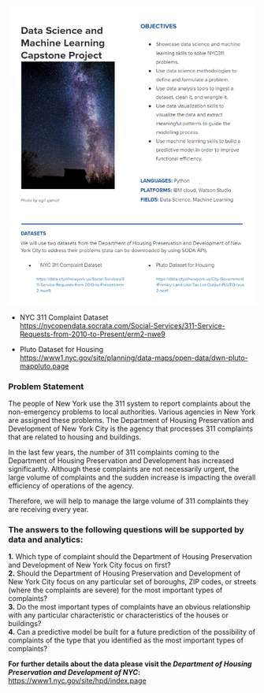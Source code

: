 <img src="NYC 311.png">

* NYC 311 Complaint Dataset <br />
https://nycopendata.socrata.com/Social-Services/311-Service-Requests-from-2010-to-Present/erm2-nwe9

* Pluto Dataset for Housing <br /> 
https://www1.nyc.gov/site/planning/data-maps/open-data/dwn-pluto-mappluto.page


### Problem Statement
The people of New York use the 311 system to report complaints about the non-emergency
problems to local authorities. Various agencies in New York are assigned these problems. The
Department of Housing Preservation and Development of New York City is the agency that
processes 311 complaints that are related to housing and buildings.

In the last few years, the number of 311 complaints coming to the Department of Housing
Preservation and Development has increased significantly. Although these complaints are not
necessarily urgent, the large volume of complaints and the sudden increase is impacting the
overall efficiency of operations of the agency.

Therefore, we will help to manage the large volume of 311 complaints they are receiving every
year.


### The answers to the following questions will be supported by data and analytics:
**1.** Which type of complaint should the Department of Housing Preservation and
Development of New York City focus on first?  <br />
**2.** Should the Department of Housing Preservation and Development of New York City focus
on any particular set of boroughs, ZIP codes, or streets (where the complaints are severe)
for the most important types of complaints?  <br />
**3.** Do the most important types of complaints have an obvious relationship with any
particular characteristic or characteristics of the houses or buildings?  <br />
**4.** Can a predictive model be built for a future prediction of the possibility of complaints of
the type that you identified as the most important types of complaints?


**For further details about the data please visit the *Department of Housing Preservation and Development of NYC*:** <br />
https://www1.nyc.gov/site/hpd/index.page 
